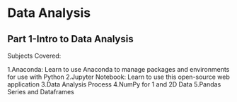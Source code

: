 # Data Analysis

## Part 1-Intro to Data Analysis
Subjects Covered:

1.Anaconda: Learn to use Anaconda to manage packages and environments for use with Python
2.Jupyter Notebook: Learn to use this open-source web application
3.Data Analysis Process
4.NumPy for 1 and 2D Data
5.Pandas Series and Dataframes

